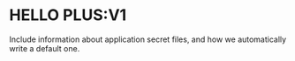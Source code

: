 # HELLO PLUS:V1


Include information about application secret files, and how we automatically write a default one.